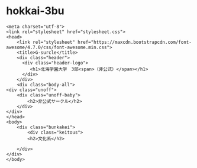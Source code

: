 # hokkai-3bu<html>
    <meta charset="utf-8">
    <link rel="stylesheet" href="stylesheet.css">
    <head>
        <link rel="stylesheet" href="https://maxcdn.bootstrapcdn.com/font-awesome/4.7.0/css/font-awesome.min.css">
        <title>G-surcle</title>
        <div class="header">
          <div class="header-logo">
             <h1>北海学園大学　3部<span>（非公式）</span></h1>
          </div>
        </div>
        <div class="body-all">
    <div class="unoff">
        <div class="unoff-baby">
            <h2>非公式サークル</h2>
        </div>
    </div>
    </head>
    <body>
        <div class="bunkakei">
            <div class="keitous">
            <h2>文化系</h2>

        </div>
    </div>
    </body>
</div>

</html>
